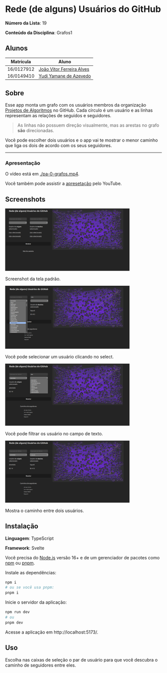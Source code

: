 # Rede (de alguns) Usuários do GitHub

**Número da Lista**: 19

**Conteúdo da Disciplina**: Grafos1

## Alunos

| Matrícula  | Aluno                                                       |
| ---------- | ----------------------------------------------------------- |
| 16/0127912 | [João Vitor Ferreira Alves](https://github.com/vitorAlves7) |
| 16/0149410 | [Yudi Yamane de Azevedo](https://github.com/yudi-azvd)      |

## Sobre

Esse app monta um grafo com os usuários membros da organização
[Projetos de Algoritmos](https://github.com/projeto-de-algoritmos) no GitHub.
Cada círculo é um usuário e as linhas representam as relações de seguidos e
seguidores.

> As linhas não possuem direção visualmente, mas as arestas no
> grafo **são** direcionadas.

Você pode escolher dois usuários e o app vai te mostrar o menor caminho que liga
os dois de acordo com os seus seguidores.

---

### Apresentação

O vídeo está em [./pa-0-grafos.mp4](./pa-0-grafos.mp4).

Você também pode assistir a [apresetação](https://youtu.be/hUagdM_plRs)
pelo YouTube.

## Screenshots

<img src="./docs/deafult.png" width="400" alt="Screenshot da tela padrão.">

Screenshot da tela padrão.

<img src="./docs/input-unfiltered.png" width="400" alt="Input não filtrado">

Você pode selecionar um usuário clicando no select.

<img src="./docs/input-filtered.png" width="400" alt="Input filtrado">

Você pode filtrar os usuário no campo de texto.

<img src="./docs/path.png" width="400" alt="Mostra o caminho entre dois usuários">

Mostra o caminho entre dois usuários.

## Instalação

**Linguagem**: TypeScript

**Framework**: Svelte

Você precisa do [Node.js](https://nodejs.org/en) versão 16+ e de um gerenciador
de pacotes como
[npm](https://docs.npmjs.com/downloading-and-installing-node-js-and-npm) ou
[pnpm](https://pnpm.io/installation).

Instale as dependências:

```sh
npm i
# ou se você usa pnpm:
pnpm i
```

Inicie o servidor da aplicação:

```sh
npm run dev
# ou
pnpm dev
```

Acesse a aplicação em http://localhost:5173/.

## Uso

Escolha nas caixas de seleção o par de usuário para que você
descubra o caminho de seguidores entre eles.
